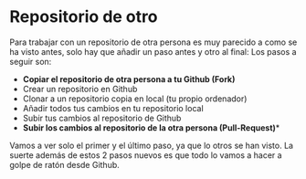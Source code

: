 # Repositorio de otro

Para trabajar con un repositorio de otra persona es muy parecido a como se ha visto antes, solo hay que añadir un paso antes y otro al final:
Los pasos a seguir son:

- **Copiar el repositorio de otra persona a tu Github (Fork)**
- Crear un repositorio en Github
- Clonar a un repositorio copia en local (tu propio ordenador)
- Añadir todos tus cambios en tu repositorio local
- Subir tus cambios al repositorio de Github
- **Subir los cambios al repositorio de la otra persona (Pull-Request)***

Vamos a ver solo el primer y el último paso, ya que lo otros se han visto. La suerte además de estos 2 pasos nuevos es que todo lo vamos a hacer a golpe de ratón desde Github.

